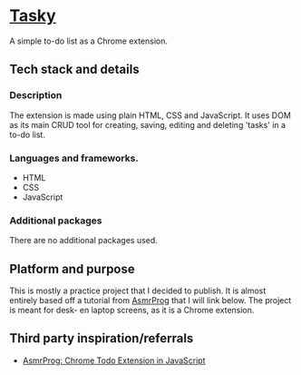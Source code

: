 # [Tasky](https://chromewebstore.google.com/detail/tasky/ibeflnfamgblkabmalgjblamankahhlj)
A simple to-do list as a Chrome extension.
## Tech stack and details
### Description
The extension is made using plain HTML, CSS and JavaScript. It uses DOM as its main CRUD tool for creating, saving, editing and deleting 'tasks' in a to-do list.
### Languages and frameworks.
* HTML
* CSS
* JavaScript
### Additional packages
There are no additional packages used.
## Platform and purpose
This is mostly a practice project that I decided to publish. It is almost entirely based off a tutorial from [AsmrProg](https://www.youtube.com/@AsmrProg) that I will link below.
The project is meant for desk- en laptop screens, as it is a Chrome extension.
## Third party inspiration/referrals
* [AsmrProg: Chrome Todo Extension in JavaScript](https://www.youtube.com/watch?v=ny-L_KLrKIU)
